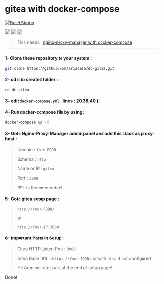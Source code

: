 # gitea with docker-compose
[![Build Status](https://files.ariadata.co/file/ariadata_logo.png)](https://ariadata.co)

![](https://img.shields.io/github/stars/ariadata/dc-nginxproxymanager.svg)
![](https://img.shields.io/github/watchers/ariadata/dc-nginxproxymanager.svg)
![](https://img.shields.io/github/forks/ariadata/dc-nginxproxymanager.svg)

> This needs : [nginx-proxy-manager with docker-compose](https://github.com/ariadata/dc-nginxproxymanager) .

---
#### 1- Clone these repository to your system :
```sh
git clone https://github.com/ariadata/dc-gitea.git
```
#### 2- cd into created folder :
```sh
cd dc-gitea
```
#### 3- edit `docker-compose.yml` ( lines : 20,38,40 ):
#### 4- Run docker-compose file by using :
```sh
docker-compose up -d
```
#### 3- Goto Nginx-Proxy-Manager admin panel and add this stack as proxy-host :
> Domain : `Your-FQDN`
> 
> Schema : `http`
> 
> Name or IP : `gitea`
> 
> Port : `3000`
>
> SSL is Recommended!

#### 5- Goto gitea setup page : 
>  `http://Your-FQDN/`
>  
>  or 
>  
>  `http://Your-IP:3000`

#### 6- Important Parts in Setup :
> Gitea HTTP Listen Port : `3000`
>
> Gitea Base URL : `https://Your-FQDN/` or with `http` if not configured
> 
> Fill Administrator part at the end of setup page!

Done!



